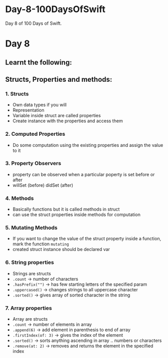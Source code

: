 # Day-8-100DaysOfSwift
Day 8 of 100 Days of Swift.

# Day 8

## Learnt the following:

## Structs, Properties and methods:

### 1. Structs
  - Own data types if you will
  - Representation
  - Variable inside struct are called properties
  - Create instance with the properties and access them
  
### 2. Computed Properties
  - Do some computation using the existing properties and assign the value to it

### 3. Property Observers
  
  - property can be observed when a particular poperty is set before or after
  - willSet (before) didSet (after)

### 4. Methods

  - Basically functions but it is called methods in struct
  - can use the struct properties inside methods for computation

### 5. Mutating Methods
  
  - If you want to change the value of the struct property inside a function, mark the function `mutating`
  - created struct instance should be declared var

### 6. String properties
  
  - Strings are structs
  - `.count` -> number of characters
  - `.hasPrefix("")` -> has few starting letters of the specified param
  - `.uppercased()` -> changes strings to all uppercase character
  - `.sorted()` -> gives array of sorted character in the string

### 7. Array properties
  
  - Array are structs
  - `.count` -> number of elements in array
  - `.append(6)` -> add element in parenthesis to end of array
  - `.firstIndex(of: 3)` -> gives the index of the element
  - `.sorted()` -> sorts anything ascending in array .. numbers or characters
  - `.remove(at: 2)` -> removes and returns the element in the specified index
